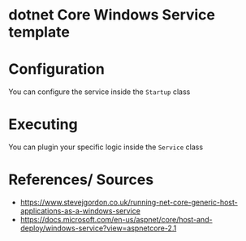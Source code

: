 dotnet Core Windows Service template
====================================

# Configuration
You can configure the service inside the `Startup` class

# Executing
You can plugin your specific logic inside the `Service` class

# References/ Sources

* https://www.stevejgordon.co.uk/running-net-core-generic-host-applications-as-a-windows-service
* https://docs.microsoft.com/en-us/aspnet/core/host-and-deploy/windows-service?view=aspnetcore-2.1
